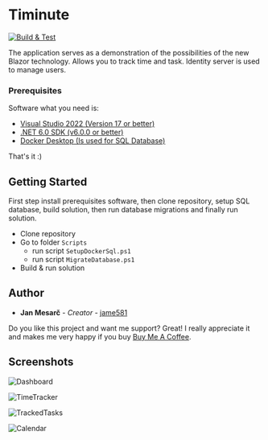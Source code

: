 # Timinute
[![Build & Test](https://github.com/jame581/Timinute/actions/workflows/build_test.yml/badge.svg)](https://github.com/jame581/Timinute/actions/workflows/build_test.yml)

The application serves as a demonstration of the possibilities of the new Blazor technology. Allows you to track time and task. Identity server is used to manage users.

### Prerequisites

Software what you need is:

* [Visual Studio 2022 (Version 17 or better)](https://visualstudio.microsoft.com/)
* [.NET 6.0 SDK (v6.0.0 or better)](https://dotnet.microsoft.com/download/dotnet)
* [Docker Desktop (Is used for SQL Database)](https://www.docker.com/get-started) 

That's it :)

## Getting Started

First step install prerequisites software, then clone repository, setup SQL database, build solution, then run database migrations and finally run solution.

* Clone repository
* Go to folder `Scripts`
  * run script `SetupDockerSql.ps1`
  * run script `MigrateDatabase.ps1`
* Build & run solution

## Author

* **Jan Mesarč** - *Creator* - [jame581](https://jame581.azurewebsites.net/)

Do you like this project and want me support? Great! I really appreciate it and makes me very happy if you buy [Buy Me A Coffee](https://www.buymeacoffee.com/jame581).

## Screenshots

![Dashboard](https://user-images.githubusercontent.com/21112138/154360046-279ec830-9f27-448d-8345-d6c0609b785c.png)

![TimeTracker](https://user-images.githubusercontent.com/21112138/154360051-d906f7ee-86a4-47f6-9c8d-b5084c80d19d.png)

![TrackedTasks](https://user-images.githubusercontent.com/21112138/154360053-cef71925-e41a-4329-b816-25260c00c136.png)

![Calendar](https://user-images.githubusercontent.com/21112138/154360045-bb04d245-eadb-4a5a-a2ef-03f96e1638e9.png)

